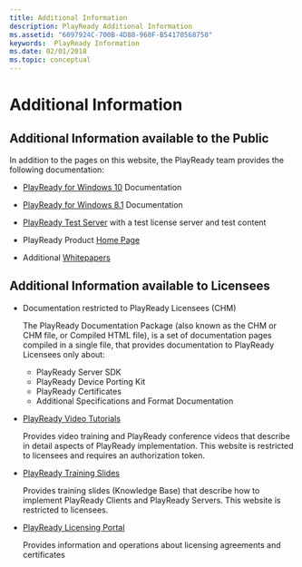 ```yaml
---
title: Additional Information
description: PlayReady Additional Information
ms.assetid: "6097924C-700B-4D88-960F-B54170568750"
keywords:  PlayReady Information
ms.date: 02/01/2018
ms.topic: conceptual
---
```


# Additional Information

## Additional Information available to the Public

In addition to the pages on this website, the PlayReady team provides the following documentation:

* [PlayReady for Windows 10](https://learn.microsoft.com/windows/uwp/audio-video-camera/playready-Client-sdk) Documentation

* [PlayReady for Windows 8.1](https://learn.microsoft.com/previous-versions/windows/apps/dn468834(v=ieb.10)) Documentation

* [PlayReady Test Server](https://test.playready.microsoft.com/) with a test license server and test content

* PlayReady Product [Home Page](https://www.microsoft.com/PlayReady/)

* Additional [Whitepapers](https://www.microsoft.com/playready/documents/)

## Additional Information available to Licensees

* Documentation restricted to PlayReady Licensees (CHM)

  The PlayReady Documentation Package (also known as the CHM or CHM file, or Compiled HTML file), is a set of documentation pages compiled in a single file, that provides documentation to PlayReady Licensees only about:

  * PlayReady Server SDK
  * PlayReady Device Porting Kit
  * PlayReady Certificates
  * Additional Specifications and Format Documentation

* [PlayReady Video Tutorials](https://devcenter.ipla.microsoft.com/)

  Provides video training and PlayReady conference videos that describe in detail aspects of PlayReady implementation. This website is restricted to licensees and requires an authorization token.

* [PlayReady Training Slides](https://home.ipla.microsoft.com/)

  Provides training slides (Knowledge Base) that describe how to implement PlayReady Clients and PlayReady Servers. This website is restricted to licensees.

* [PlayReady Licensing Portal](https://home.ipla.microsoft.com/)

  Provides information and operations about licensing agreements and certificates
